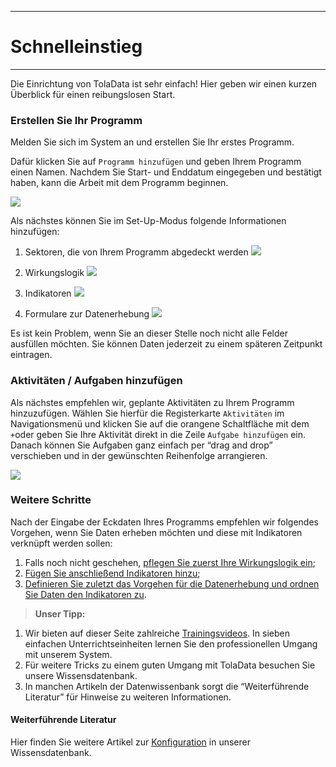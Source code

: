 ****
# Schnelleinstieg
---

Die Einrichtung von TolaData ist sehr einfach! Hier geben wir einen kurzen Überblick für einen reibungslosen Start.

### Erstellen Sie Ihr Programm

Melden Sie sich im System an und erstellen Sie Ihr erstes Programm.

Dafür klicken Sie auf `Programm hinzufügen` und geben Ihrem Programm einen Namen. Nachdem Sie Start- und Enddatum eingegeben und bestätigt haben, kann die Arbeit mit dem Programm beginnen.

 

![](/assets_en/add_program.PNG)

Als nächstes können Sie im Set-Up-Modus folgende Informationen hinzufügen:

1. Sektoren, die von Ihrem Programm abgedeckt werden
![](/assets_en/sectors_guide.png)

2. Wirkungslogik
![](/assets_en/RF_guide.png)
3. Indikatoren
![](/assets_en/indicators_guide.png)
4. Formulare zur Datenerhebung 
![](/assets_en/form_guide.png)

Es ist kein Problem, wenn Sie an dieser Stelle noch nicht alle Felder ausfüllen möchten. Sie können Daten jederzeit zu einem späteren Zeitpunkt eintragen.

### Aktivitäten / Aufgaben hinzufügen 

Als nächstes empfehlen wir, geplante Aktivitäten zu Ihrem Programm hinzuzufügen. Wählen Sie hierfür die Registerkarte `Aktivitäten` im Navigationsmenü und klicken Sie auf die orangene Schaltfläche mit dem `+`oder geben Sie Ihre Aktivität direkt in die Zeile `Aufgabe hinzufügen` ein. Danach können Sie Aufgaben ganz einfach per “drag and drop” verschieben und in der gewünschten Reihenfolge arrangieren.



![](/assets_en/add_activities_quick_start.PNG)

### Weitere Schritte

Nach der Eingabe der Eckdaten Ihres Programms empfehlen wir folgendes Vorgehen, wenn Sie Daten erheben möchten und diese mit Indikatoren verknüpft werden sollen:
1. Falls noch nicht geschehen, [pflegen Sie zuerst Ihre Wirkungslogik ein](https://help.toladata.com/en/indicators/build-your-results-framework.html);
2. [Fügen Sie anschließend Indikatoren hinzu](https://help.toladata.com/en/indicators/what-is-an-indicator/add-indicators.html); 
3. [Definieren Sie zuletzt das Vorgehen für die Datenerhebung und ordnen Sie Daten den Indikatoren zu](https://help.toladata.com/en/indicators/what-is-an-indicator/add-collected-data.html).

> **Unser Tipp:** 
1. Wir bieten auf dieser Seite zahlreiche [Trainingsvideos](https://help.toladata.com/de/toladata-kurs/zu-diesem-kurs.html). 
In sieben einfachen Unterrichtseinheiten lernen Sie den professionellen Umgang mit unserem System.
2. Für weitere Tricks zu einem guten Umgang mit TolaData besuchen Sie unsere Wissensdatenbank.
3. In manchen Artikeln der Datenwissenbank sorgt die “Weiterführende Literatur” für Hinweise zu weiteren Informationen.

#### Weiterführende Literatur
Hier finden Sie weitere Artikel zur [Konfiguration](https://help.toladata.com/en/admin-console/configuration.html) in unserer Wissensdatenbank. 





